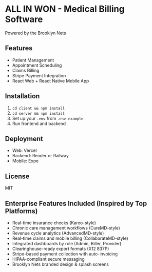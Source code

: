 # ALL IN WON - Medical Billing Software
Powered by the Brooklyn Nets

## Features
- Patient Management
- Appointment Scheduling
- Claims Billing
- Stripe Payment Integration
- React Web + React Native Mobile App

## Installation
1. `cd client && npm install`
2. `cd server && npm install`
3. Set up your `.env` from `.env.example`
4. Run frontend and backend

## Deployment
- Web: Vercel
- Backend: Render or Railway
- Mobile: Expo

## License
MIT

## Enterprise Features Included (Inspired by Top Platforms)
- Real-time insurance checks (Kareo-style)
- Chronic care management workflows (CureMD-style)
- Revenue cycle analytics (AdvancedMD-style)
- Real-time claims and mobile billing (CollaborateMD-style)
- Integrated dashboards by role (Admin, Biller, Provider)
- Clearinghouse-ready export formats (X12 837P)
- Stripe-based payment collection with auto-invoicing
- HIPAA-compliant secure messaging
- Brooklyn Nets branded design & splash screens
